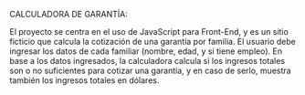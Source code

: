 CALCULADORA DE GARANTÍA:

El proyecto se centra en el uso de JavaScript para Front-End, y es un sitio ficticio que calcula la cotización de una garantía por familia. El usuario debe ingresar los datos de cada familiar (nombre, edad, y si tiene empleo). 
En base a los datos ingresados, la calculadora calcula si los ingresos totales son o no suficientes para cotizar una garantía, y en caso de serlo, muestra también los ingresos totales en dólares.
